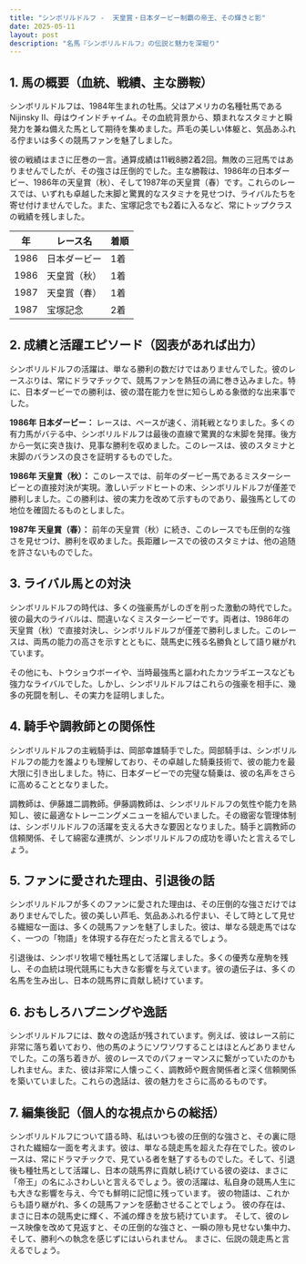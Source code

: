```yaml
---
title: "シンボリルドルフ -  天皇賞・日本ダービー制覇の帝王、その輝きと影"
date: 2025-05-11
layout: post
description: "名馬『シンボリルドルフ』の伝説と魅力を深堀り"
---
```


## 1. 馬の概要（血統、戦績、主な勝鞍）

シンボリルドルフは、1984年生まれの牡馬。父はアメリカの名種牡馬であるNijinsky II、母はウインドチャイム。その血統背景から、類まれなスタミナと瞬発力を兼ね備えた馬として期待を集めました。芦毛の美しい体躯と、気品あふれる佇まいは多くの競馬ファンを魅了しました。

彼の戦績はまさに圧巻の一言。通算成績は11戦8勝2着2回。無敗の三冠馬ではありませんでしたが、その強さは圧倒的でした。主な勝鞍は、1986年の日本ダービー、1986年の天皇賞（秋）、そして1987年の天皇賞（春）です。これらのレースでは、いずれも卓越した末脚と驚異的なスタミナを見せつけ、ライバルたちを寄せ付けませんでした。また、宝塚記念でも2着に入るなど、常にトップクラスの戦績を残しました。

| 年 | レース名             | 着順 |
|----|----------------------|-----|
| 1986 | 日本ダービー           | 1着 |
| 1986 | 天皇賞（秋）         | 1着 |
| 1987 | 天皇賞（春）         | 1着 |
| 1987 | 宝塚記念             | 2着 |


## 2. 成績と活躍エピソード（図表があれば出力）

シンボリルドルフの活躍は、単なる勝利の数だけではありませんでした。彼のレースぶりは、常にドラマチックで、競馬ファンを熱狂の渦に巻き込みました。特に、日本ダービーでの勝利は、彼の潜在能力を世に知らしめる象徴的な出来事でした。

**1986年 日本ダービー：**  レースは、ペースが速く、消耗戦となりました。多くの有力馬がバテる中、シンボリルドルフは最後の直線で驚異的な末脚を発揮。後方から一気に突き抜け、見事な勝利を収めました。このレースは、彼のスタミナと末脚のバランスの良さを証明するものでした。

**1986年 天皇賞（秋）：**  このレースでは、前年のダービー馬であるミスターシービーとの直接対決が実現。激しいデッドヒートの末、シンボリルドルフが僅差で勝利しました。この勝利は、彼の実力を改めて示すものであり、最強馬としての地位を確固たるものとしました。

**1987年 天皇賞（春）：**  前年の天皇賞（秋）に続き、このレースでも圧倒的な強さを見せつけ、勝利を収めました。長距離レースでの彼のスタミナは、他の追随を許さないものでした。


## 3. ライバル馬との対決

シンボリルドルフの時代は、多くの強豪馬がしのぎを削った激動の時代でした。彼の最大のライバルは、間違いなくミスターシービーです。両者は、1986年の天皇賞（秋）で直接対決し、シンボリルドルフが僅差で勝利しました。このレースは、両馬の能力の高さを示すとともに、競馬史に残る名勝負として語り継がれています。

その他にも、トウショウボーイや、当時最強馬と謳われたカツラギエースなども強力なライバルでした。しかし、シンボリルドルフはこれらの強豪を相手に、幾多の死闘を制し、その実力を証明しました。


## 4. 騎手や調教師との関係性

シンボリルドルフの主戦騎手は、岡部幸雄騎手でした。岡部騎手は、シンボリルドルフの能力を誰よりも理解しており、その卓越した騎乗技術で、彼の能力を最大限に引き出しました。特に、日本ダービーでの完璧な騎乗は、彼の名声をさらに高めることとなりました。

調教師は、伊藤雄二調教師。伊藤調教師は、シンボリルドルフの気性や能力を熟知し、彼に最適なトレーニングメニューを組んでいました。その緻密な管理体制は、シンボリルドルフの活躍を支える大きな要因となりました。騎手と調教師の信頼関係、そして綿密な連携が、シンボリルドルフの成功を導いたと言えるでしょう。


## 5. ファンに愛された理由、引退後の話

シンボリルドルフが多くのファンに愛された理由は、その圧倒的な強さだけではありませんでした。彼の美しい芦毛、気品あふれる佇まい、そして時として見せる繊細な一面は、多くの競馬ファンを魅了しました。彼は、単なる競走馬ではなく、一つの「物語」を体現する存在だったと言えるでしょう。

引退後は、シンボリ牧場で種牡馬として活躍しました。多くの優秀な産駒を残し、その血統は現代競馬にも大きな影響を与えています。彼の遺伝子は、多くの名馬を生み出し、日本の競馬界に貢献し続けています。


## 6. おもしろハプニングや逸話

シンボリルドルフには、数々の逸話が残されています。例えば、彼はレース前に非常に落ち着いており、他の馬のようにソワソワすることはほとんどありませんでした。この落ち着きが、彼のレースでのパフォーマンスに繋がっていたのかもしれません。また、彼は非常に人懐っこく、調教師や厩舎関係者と深く信頼関係を築いていました。これらの逸話は、彼の魅力をさらに高めるものです。


## 7. 編集後記（個人的な視点からの総括）

シンボリルドルフについて語る時、私はいつも彼の圧倒的な強さと、その裏に隠された繊細な一面を考えます。彼は、単なる競走馬を超えた存在でした。彼のレースは、常にドラマチックで、見ている者を魅了するものでした。そして、引退後も種牡馬として活躍し、日本の競馬界に貢献し続けている彼の姿は、まさに「帝王」の名にふさわしいと言えるでしょう。彼の活躍は、私自身の競馬人生にも大きな影響を与え、今でも鮮明に記憶に残っています。  彼の物語は、これからも語り継がれ、多くの競馬ファンを感動させることでしょう。  彼の存在は、まさに日本の競馬史に輝く、不滅の輝きを放ち続けています。  そして、彼のレース映像を改めて見返すと、その圧倒的な強さと、一瞬の隙も見せない集中力、そして、勝利への執念を感じずにはいられません。  まさに、伝説の競走馬と言えるでしょう。
